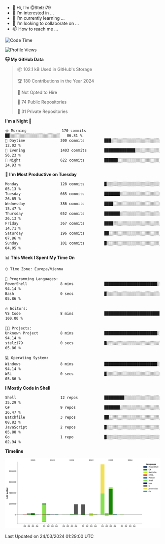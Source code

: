 - 👋 Hi, I’m @Stelzi79
- 👀 I’m interested in ...
- 🌱 I’m currently learning ...
- 💞️ I’m looking to collaborate on ...
- 📫 How to reach me ...

<!--START_SECTION:waka-->
![Code Time](http://img.shields.io/badge/Code%20Time-956%20hrs%2045%20mins-blue)

![Profile Views](http://img.shields.io/badge/Profile%20Views-0-blue)

**🐱 My GitHub Data** 

> 📦 102.1 kB Used in GitHub's Storage 
 > 
> 🏆 180 Contributions in the Year 2024
 > 
> 🚫 Not Opted to Hire
 > 
> 📜 74 Public Repositories 
 > 
> 🔑 31 Private Repositories 
 > 
**I'm a Night 🦉** 

```text
🌞 Morning                170 commits         ██░░░░░░░░░░░░░░░░░░░░░░░   06.81 % 
🌆 Daytime                300 commits         ███░░░░░░░░░░░░░░░░░░░░░░   12.02 % 
🌃 Evening                1403 commits        ██████████████░░░░░░░░░░░   56.23 % 
🌙 Night                  622 commits         ██████░░░░░░░░░░░░░░░░░░░   24.93 % 
```
📅 **I'm Most Productive on Tuesday** 

```text
Monday                   128 commits         █░░░░░░░░░░░░░░░░░░░░░░░░   05.13 % 
Tuesday                  665 commits         ███████░░░░░░░░░░░░░░░░░░   26.65 % 
Wednesday                386 commits         ████░░░░░░░░░░░░░░░░░░░░░   15.47 % 
Thursday                 652 commits         ███████░░░░░░░░░░░░░░░░░░   26.13 % 
Friday                   367 commits         ████░░░░░░░░░░░░░░░░░░░░░   14.71 % 
Saturday                 196 commits         ██░░░░░░░░░░░░░░░░░░░░░░░   07.86 % 
Sunday                   101 commits         █░░░░░░░░░░░░░░░░░░░░░░░░   04.05 % 
```


📊 **This Week I Spent My Time On** 

```text
🕑︎ Time Zone: Europe/Vienna

💬 Programming Languages: 
PowerShell               8 mins              ████████████████████████░   94.14 % 
Bash                     0 secs              █░░░░░░░░░░░░░░░░░░░░░░░░   05.86 % 

🔥 Editors: 
VS Code                  8 mins              █████████████████████████   100.00 % 

🐱‍💻 Projects: 
Unknown Project          8 mins              ████████████████████████░   94.14 % 
stelzi79                 0 secs              █░░░░░░░░░░░░░░░░░░░░░░░░   05.86 % 

💻 Operating System: 
Windows                  8 mins              ████████████████████████░   94.14 % 
WSL                      0 secs              █░░░░░░░░░░░░░░░░░░░░░░░░   05.86 % 
```

**I Mostly Code in Shell** 

```text
Shell                    12 repos            █████████░░░░░░░░░░░░░░░░   35.29 % 
C#                       9 repos             ███████░░░░░░░░░░░░░░░░░░   26.47 % 
Batchfile                3 repos             ██░░░░░░░░░░░░░░░░░░░░░░░   08.82 % 
JavaScript               2 repos             █░░░░░░░░░░░░░░░░░░░░░░░░   05.88 % 
Go                       1 repo              █░░░░░░░░░░░░░░░░░░░░░░░░   02.94 % 
```



**Timeline**

![Lines of Code chart](https://raw.githubusercontent.com/Stelzi79/Stelzi79/main/assets/bar_graph.png)


 Last Updated on 24/03/2024 01:29:00 UTC
<!--END_SECTION:waka-->

<!---
Stelzi79/Stelzi79 is a ✨ special ✨ repository because its `README.md` (this file) appears on your GitHub profile.
You can click the Preview link to take a look at your changes.
--->
